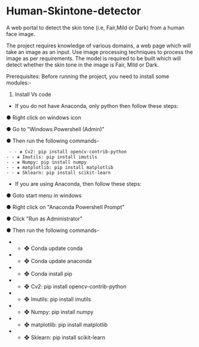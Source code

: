 
# Human-Skintone-detector
A web portal to detect the skin tone (i.e, Fair,Mild or Dark) from a human face image.

The project requires knowledge of various domains, a web page which will take an image as an input. Use image processing techniques to process the image as per requirements. The model is required to be built which will detect whether the skin tone in the image is Fair, Mild or Dark.

Prerequisites:
Before running the project, you need to install some modules:-
 1.  Install Vs code 

 - If you do not have Anaconda, only python then follow these steps:
 
● Right click on windows icon
  
● Go to "Windows Powershell (Admin)"

● Then run the following commands-

	 - - ❖ Cv2: pip install opencv-contrib-python 
	- - ❖ Imutils: pip install imutils 
	- - ❖ Numpy: pip install numpy 
	- - ❖ matplotlib: pip install matplotlib 
	- - ❖ Sklearn: pip install scikit-learn

- If you are using Anaconda, then follow these steps:

● Goto start menu in windows

● Right click on "Anaconda Powershell Prompt"

● Click "Run as Administrator"

● Then run the following commands-

- - ❖ Conda update conda
- - ❖ Conda update anaconda
- - ❖ Conda install pip
- - ❖ Cv2: pip install opencv-contrib-python
- - ❖ Imutils: pip install imutils
- - ❖ Numpy: pip install numpy
- - ❖ matplotlib: pip install matplotlib
- - ❖ Sklearn: pip install scikit-learn

